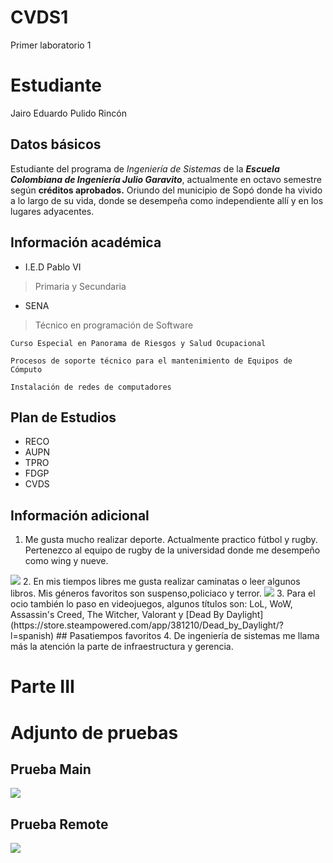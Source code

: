 # CVDS1
Primer laboratorio 1
# Estudiante
Jairo Eduardo Pulido Rincón
## Datos básicos
   Estudiante del programa de *Ingeniería de Sistemas* de la ***Escuela Colombiana de Ingeniería Julio Garavito***, actualmente en octavo semestre según **créditos aprobados.**
   Oriundo del municipio de Sopó donde ha vivido a lo largo de su vida, donde se desempeña como independiente allí y en los lugares adyacentes.
   
## Información académica
* I.E.D Pablo VI
>   Primaria y Secundaria

* SENA
>	Técnico en programación de Software

	Curso Especial en Panorama de Riesgos y Salud Ocupacional
	
	Procesos de soporte técnico para el mantenimiento de Equipos de Cómputo
	
	Instalación de redes de computadores
	
## Plan de Estudios
* RECO
* AUPN
* TPRO
* FDGP
* CVDS

## Información adicional
 1. Me gusta mucho realizar deporte. Actualmente practico fútbol y rugby. Pertenezco al equipo de rugby de la universidad donde me desempeño como wing y nueve.
 <img src="https://github.com/JuanMunozD/CVDS1/blob/master/JairoPulido/img/pp.jpg">
 2. En mis tiempos libres me gusta realizar caminatas o leer algunos libros. Mis géneros favoritos son suspenso,policiaco y terror.
 <img src="https://github.com/JuanMunozD/CVDS1/blob/master/JairoPulido/img/libro.jpg"> 
 3. Para el ocio también lo paso en videojuegos, algunos títulos son: LoL, WoW, Assassin's Creed, The Witcher, Valorant y [Dead By Daylight](https://store.steampowered.com/app/381210/Dead_by_Daylight/?l=spanish)
## Pasatiempos favoritos
 4. De ingeniería de sistemas me llama más la atención la parte de infraestructura y gerencia. 


# Parte III 

# Adjunto de pruebas

## Prueba Main

<img src="https://github.com/JuanMunozD/CVDS1/blob/master/JairoPulido/img/PruebaMain.png">

## Prueba Remote

<img src="https://github.com/JuanMunozD/CVDS1/blob/master/JairoPulido/img/PruebaRemote.png">

